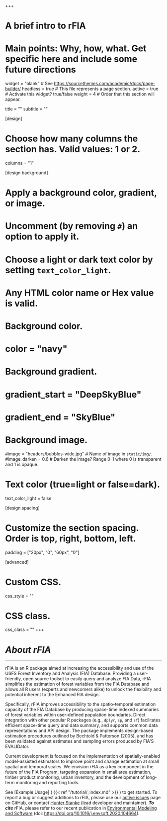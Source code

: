 +++
# A brief intro to rFIA
# Main points: Why, how, what. Get specific here and include some future directions

widget = "blank"  # See https://sourcethemes.com/academic/docs/page-builder/
headless = true  # This file represents a page section.
active = true  # Activate this widget? true/false
weight = 4  # Order that this section will appear.

title = ""
subtitle = ""

[design]
  # Choose how many columns the section has. Valid values: 1 or 2.
  columns = "1"

[design.background]
  # Apply a background color, gradient, or image.
  #   Uncomment (by removing `#`) an option to apply it.
  #   Choose a light or dark text color by setting `text_color_light`.
  #   Any HTML color name or Hex value is valid.

  # Background color.
  # color = "navy"
  
  # Background gradient.
  # gradient_start = "DeepSkyBlue"
  # gradient_end = "SkyBlue"
  
  # Background image.
  #image = "headers/bubbles-wide.jpg"  # Name of image in `static/img/`.
  #image_darken = 0.6  # Darken the image? Range 0-1 where 0 is transparent and 1 is opaque.

  # Text color (true=light or false=dark).
  text_color_light = false

[design.spacing]
  # Customize the section spacing. Order is top, right, bottom, left.
  padding = ["20px", "0", "60px", "0"]

[advanced]
 # Custom CSS. 
 css_style = ""
 
 # CSS class.
 css_class = ""
+++
# _**About rFIA**_

-----------------------------------------





rFIA is an R package aimed at increasing the accessibility and use of the USFS Forest Inventory and Analysis (FIA) Database. Providing a user-friendly, open source toolset to easily query and analyze FIA Data, rFIA simplifies the estimation of forest variables from the FIA Database and allows all R users (experts and newcomers alike) to unlock the flexibility and potential inherent to the Enhanced FIA design.

Specifically, rFIA improves accessibility to the spatio-temporal estimation capacity of the FIA Database by producing space-time indexed summaries of forest variables within user-defined population boundaries. Direct integration with other popular R packages (e.g., `dplyr`, `sp`, and `sf`) facilitates efficient space-time query and data summary, and supports common data representations and API design. The package implements design-based estimation procedures outlined by Bechtold & Patterson (2005), and has been validated against estimates and sampling errors produced by FIA'S EVALIDator. 

Current development is focused on the implementation of spatially-enabled model-assisted estimators to improve point and change estimation at small spatial and temporal scales. We envision rFIA as a key component in the future of the FIA Program, targeting expansion in small area estimation, timber product monitoring, urban inventory, and the development of long-term monitoring and reporting tools.

See [Example Usage] ( {{< ref "/tutorial/_index.md" >}} ) to get started. To report a bug or suggest additions to rFIA, please use our [active issues](https://github.com/hunter-stanke/rFIA/issues) page on GitHub, or contact [Hunter Stanke](https://hunter-stanke.com/) (lead developer and maintainer). _**To cite**_ rFIA, please refer to our recent publication in [Environmental Modeling and Software](https://doi.org/10.1016/j.envsoft.2020.104664) (doi: https://doi.org/10.1016/j.envsoft.2020.104664).



